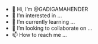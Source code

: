 - 👋 Hi, I’m @GADIGAMAHENDER
- 👀 I’m interested in ...
- 🌱 I’m currently learning ...
- 💞️ I’m looking to collaborate on ...
- 📫 How to reach me ...

<!---
GADIGAMAHENDER/GADIGAMAHENDER is a ✨ special ✨ repository because its `README.md` (this file) appears on your GitHub profile.
You can click the Preview link to take a look at your changes.
--->
